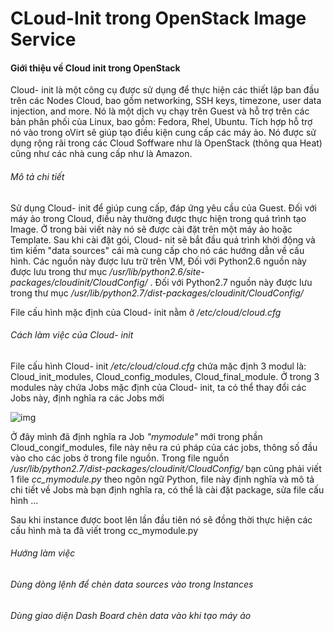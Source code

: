 # CLoud-Init trong OpenStack Image Service 
#### Giới thiệu về Cloud init trong OpenStack

 Cloud- init là một công cụ được sử dụng để thực hiện các thiết lập ban đầu trên các Nodes Cloud, bao gồm networking, 
 SSH keys, timezone, user data injection, and more. Nó là một dịch vụ chạy trên Guest và hỗ trợ trên các bản phân phối
 của Linux, bao gồm: Fedora, Rhel, Ubuntu.
 Tích hợp hỗ trợ nó vào trong oVirt sẽ giúp tạo điều kiện cung cấp các máy ảo. Nó được sử dụng rộng rãi trong các Cloud 
 Soffware như là OpenStack (thông qua Heat) cũng như các nhà cung cấp như là Amazon.
 
###### Mô tả chi tiết
 Sử dụng Cloud- init để giúp cung cấp, đáp ứng yêu cầu của Guest. Đối với máy ảo trong Cloud, điều này thường được thực
 hiện trong quá trình tạo Image. Ở trong bài viết này nó sẽ được cài đặt trên một máy ảo hoặc Template.
 Sau khi cài đặt gói, Cloud- nit sẽ bắt đầu quá trình khời động và tìm kiếm "data sources" cái mà cung cấp cho nó các hướng dẫn
 về cấu hình.
 Các nguồn này được lưu trữ trên VM, 
 Đối với Python2.6 nguồn này được lưu trong thư mục <i>/usr/lib/python2.6/site-packages/cloudinit/CloudConfig/</i>
 . Đối với Python2.7 nguồn này được lưu trong thư mục <i>/usr/lib/python2.7/dist-packages/cloudinit/CloudConfig/</i>
 
 File cấu hình mặc định của Cloud- init nằm ở <i>/etc/cloud/cloud.cfg</i>
 
###### Cách làm việc của Cloud- init 

 File cấu hình Cloud- init <i>/etc/cloud/cloud.cfg</i> chứa mặc định 3 modul là: Cloud_init_modules, Cloud_config_modules,
 Cloud_final_module. Ở trong 3 modules này chứa Jobs mặc định của Cloud- init, ta có thể thay đổi các Jobs này, định nghĩa ra các Jobs mới
 
 ![img](http://i.imgur.com/z4ZxNIb.png "img")
 

 Ở đây mình đã định nghĩa ra Job <i>"mymodule"</i> mới trong phần Cloud_congif_modules, file này nêu ra cú pháp của các jobs, thông số đầu vào cho các jobs ở trong file nguồn. Trong file nguồn <i>/usr/lib/python2.7/dist-packages/cloudinit/CloudConfig/</i> bạn cũng phải viết 1 file  <i>cc_mymodule.py</i> theo ngôn ngữ Python, file này định nghĩa và mô tả chi tiết về Jobs mà bạn định nghĩa ra, có thể là cài đặt package, sửa file cấu hình ... 
 
 Sau khi instance được boot lên lần đầu tiên nó sẽ đồng thời thực hiện các cấu hình mà ta đã viết trong cc_mymodule.py 
###### Hướng làm việc

###### Dùng dòng lệnh để chèn data sources vào trong Instances

###### Dùng giao diện Dash Board chèn data vào khi tạo máy ảo

